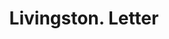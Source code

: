 ---
doi: 10.7916/D8QN7JW1
date_other: '1890'
date_other_textual: 1890-1899
form: correspondence
genre:
- Letters (correspondence)
name:
- Livingston
object_in_context_url: https://biggert.cul.columbia.edu/items/view/ave_biggert_01187
subject_hierarchical_geographic:
- Rochester, New York, United States
subject_name:
- Livingston
title: Livingston. Letter
sort_title: Livingston. Letter
call_number: ave_biggert_01187
coordinates:
- 43.16555555555556,-77.61138888888888
pid: ave_biggert_01187
identifiers: ave_biggert_01187
thumbnail: https://derivativo-3.library.columbia.edu/iiif/2/ldpd:343478/full/!256,256/0/native.jpg
permalink: /biggert/ave_biggert_01187/
layout: iiif-image-page
---